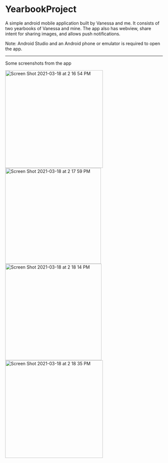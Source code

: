 # YearbookProject

A simple android mobile application built by Vanessa and me. It consists of two yearbooks of Vanessa and mine. The app also has webview, share intent for sharing images, and allows push notifications.


Note: Android Studio and an Android phone or emulator is required to open the app.

----

Some screenshots from the app

<img width="312" alt="Screen Shot 2021-03-18 at 2 16 54 PM" src="https://user-images.githubusercontent.com/46661726/111676774-6cbe4900-8816-11eb-83a0-d69dc4862945.png">
<img width="306" alt="Screen Shot 2021-03-18 at 2 17 59 PM" src="https://user-images.githubusercontent.com/46661726/111676786-6fb93980-8816-11eb-941e-86fbdf16fb65.png">
<img width="308" alt="Screen Shot 2021-03-18 at 2 18 14 PM" src="https://user-images.githubusercontent.com/46661726/111676794-70ea6680-8816-11eb-99fd-cb36fbfea50b.png">
<img width="312" alt="Screen Shot 2021-03-18 at 2 18 35 PM" src="https://user-images.githubusercontent.com/46661726/111676799-72b42a00-8816-11eb-9b1a-bb970126ffe4.png">
